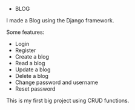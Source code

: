 * BLOG

I made a Blog using the Django framework.

Some features:
  - Login
  - Register
  - Create a blog
  - Read a blog
  - Update a blog
  - Delete a blog
  - Change password and username
  - Reset password

This is my first big project using CRUD functions.
